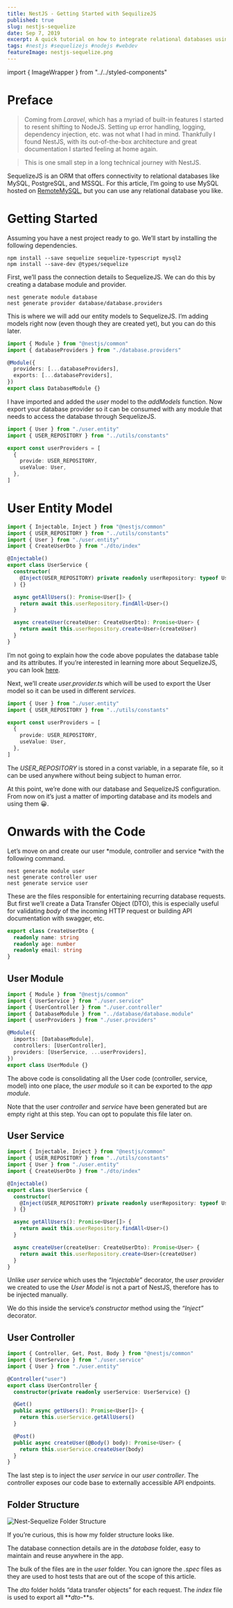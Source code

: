 ```yaml
---
title: NestJS - Getting Started with SequilizeJS
published: true
slug: nestjs-sequelize
date: Sep 7, 2019
excerpt: A quick tutorial on how to integrate relational databases using SequelizeJS with NestJS.
tags: #nestjs #sequelizejs #nodejs #webdev
featureImage: nestjs-sequelize.png
---
```


<!-- Imports -->

import { ImageWrapper } from "../../styled-components"

# Preface

> Coming from _Laravel_, which has a myriad of built-in features I started to resent shifting to NodeJS. Setting up error handling, logging, dependency injection, etc. was not what I had in mind. Thankfully I found NestJS, with its out-of-the-box architecture and great documentation I started feeling at home again.

> This is one small step in a long technical journey with NestJS.

SequelizeJS is an ORM that offers connectivity to relational databases like MySQL, PostgreSQL, and MSSQL. For this article, I’m going to use MySQL hosted on [RemoteMySQL](https://remotemysql.com/), but you can use any relational database you like.

# Getting Started

Assuming you have a nest project ready to go. We’ll start by installing the following dependencies.

```
npm install --save sequelize sequelize-typescript mysql2
npm install --save-dev @types/sequelize
```

First, we’ll pass the connection details to SequelizeJS. We can do this by creating a database module and provider.

```
nest generate module database
nest generate provider database/database.providers
```

This is where we will add our entity models to SequelizeJS. I’m adding models right now (even though they are created yet), but you can do this later.

```ts
import { Module } from "@nestjs/common"
import { databaseProviders } from "./database.providers"

@Module({
  providers: [...databaseProviders],
  exports: [...databaseProviders],
})
export class DatabaseModule {}
```

I have imported and added the _user_ model to the _addModels_ function. Now export your database provider so it can be consumed with any module that needs to access the database through SequelizeJS.

```ts
import { User } from "./user.entity"
import { USER_REPOSITORY } from "../utils/constants"

export const userProviders = [
  {
    provide: USER_REPOSITORY,
    useValue: User,
  },
]
```

# **User Entity Model**

```ts
import { Injectable, Inject } from "@nestjs/common"
import { USER_REPOSITORY } from "../utils/constants"
import { User } from "./user.entity"
import { CreateUserDto } from "./dto/index"

@Injectable()
export class UserService {
  constructor(
    @Inject(USER_REPOSITORY) private readonly userRepository: typeof User
  ) {}

  async getAllUsers(): Promise<User[]> {
    return await this.userRepository.findAll<User>()
  }

  async createUser(createUser: CreateUserDto): Promise<User> {
    return await this.userRepository.create<User>(createUser)
  }
}
```

I’m not going to explain how the code above populates the database table and its attributes. If you’re interested in learning more about SequelizeJS, you can look [here](http://docs.sequelizejs.com/).

Next, we’ll create _user.provider.ts_ which will be used to export the User model so it can be used in different _services_.

```ts
import { User } from "./user.entity"
import { USER_REPOSITORY } from "../utils/constants"

export const userProviders = [
  {
    provide: USER_REPOSITORY,
    useValue: User,
  },
]
```

The _USER_REPOSITORY_ is stored in a const variable, in a separate file, so it can be used anywhere without being subject to human error.

At this point, we’re done with our database and SequelizeJS configuration. From now on it’s just a matter of importing database and its models and using them 😀.

# Onwards with the Code

Let’s move on and create our user *module, controller and service *with the following command.

```
nest generate module user
nest generate controller user
nest generate service user
```

These are the files responsible for entertaining recurring database requests. But first we’ll create a Data Transfer Object (DTO), this is especially useful for validating _body_ of the incoming HTTP request or building API documentation with swagger, etc.

```ts
export class CreateUserDto {
  readonly name: string
  readonly age: number
  readonly email: string
}
```

## User Module

```ts
import { Module } from "@nestjs/common"
import { UserService } from "./user.service"
import { UserController } from "./user.controller"
import { DatabaseModule } from "../database/database.module"
import { userProviders } from "./user.providers"

@Module({
  imports: [DatabaseModule],
  controllers: [UserController],
  providers: [UserService, ...userProviders],
})
export class UserModule {}
```

The above code is consolidating all the User code (controller, service, model) into one place, the _user module_ so it can be exported to the _app module_.

Note that the user _controller_ and _service_ have been generated but are empty right at this step. You can opt to populate this file later on.

## User Service

```ts
import { Injectable, Inject } from "@nestjs/common"
import { USER_REPOSITORY } from "../utils/constants"
import { User } from "./user.entity"
import { CreateUserDto } from "./dto/index"

@Injectable()
export class UserService {
  constructor(
    @Inject(USER_REPOSITORY) private readonly userRepository: typeof User
  ) {}

  async getAllUsers(): Promise<User[]> {
    return await this.userRepository.findAll<User>()
  }

  async createUser(createUser: CreateUserDto): Promise<User> {
    return await this.userRepository.create<User>(createUser)
  }
}
```

Unlike _user service_ which uses the _“Injectable”_ decorator, the _user provider_ we created to use the _User Model_ is not a part of NestJS, therefore has to be injected manually.

We do this inside the service’s _constructor_ method using the _“Inject”_ decorator.

## User Controller

```ts
import { Controller, Get, Post, Body } from "@nestjs/common"
import { UserService } from "./user.service"
import { User } from "./user.entity"

@Controller("user")
export class UserController {
  constructor(private readonly userService: UserService) {}

  @Get()
  public async getUsers(): Promise<User[]> {
    return this.userService.getAllUsers()
  }

  @Post()
  public async createUser(@Body() body): Promise<User> {
    return this.userService.createUser(body)
  }
}
```

The last step is to inject the _user service_ in our _user controller_. The controller exposes our code base to externally accessible API endpoints.

## Folder Structure

<ImageWrapper caption="Nest-Sequelize Folder Structure">

![Nest-Sequelize Folder Structure](https://cdn-images-1.medium.com/max/2000/1*vaJB14wJUGp4QGyoTDhc2A.png)

</ImageWrapper>

If you’re curious, this is how my folder structure looks like.

The database connection details are in the _database_ folder, easy to maintain and reuse anywhere in the app.

The bulk of the files are in the _user_ folder. You can ignore the _.spec_ files as they are used to host tests that are out of the scope of this article.

The _dto_ folder holds “data transfer objects” for each request. The _index_ file is used to export all **_dto-_**s.
